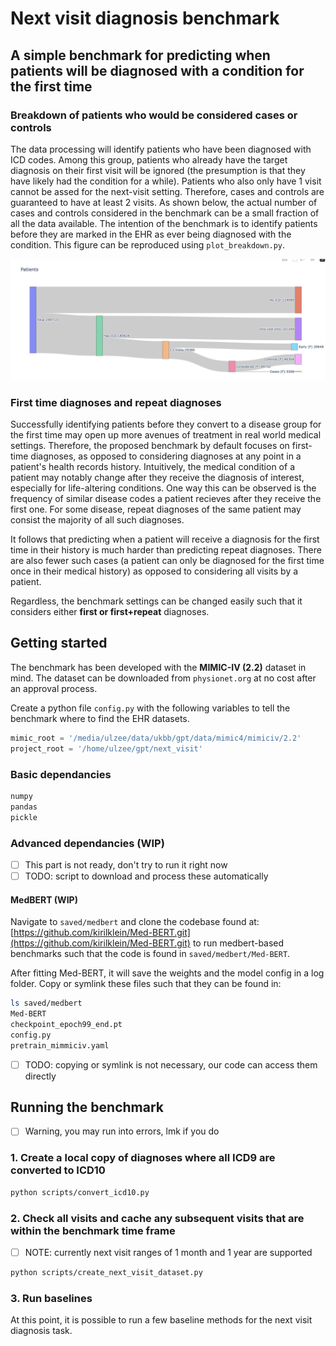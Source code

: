 # Next visit diagnosis benchmark

## A simple benchmark for predicting when patients will be diagnosed with a condition for the first time

### Breakdown of patients who would be considered cases or controls

The data processing will identify patients who have been diagnosed with ICD codes.
Among this group, patients who already have the target diagnosis on their first visit will be ignored (the presumption is that they have likely had the condition for a while).
Patients who also only have 1 visit cannot be assed for the next-visit setting.
Therefore, cases and controls are guaranteed to have at least 2 visits.
As shown below, the actual number of cases and controls considered in the benchmark can be a small fraction of all the data available.
The intention of the benchmark is to identify patients before they are marked in the EHR as ever being diagnosed with the condition.
This figure can be reproduced using `plot_breakdown.py`.

![patients](https://github.com/ulzee/next-diagnosis/blob/master/images/patients.png?raw=true)

### First time diagnoses and repeat diagnoses

Successfully identifying patients before they convert to a disease group for the first time may open up more avenues of treatment in real world medical settings.
Therefore, the proposed benchmark by default focuses on first-time diagnoses, as opposed to considering diagnoses at any point in a patient's health records history.
Intuitively, the medical condition of a patient may notably change after they receive the diagnosis of interest, especially for life-altering conditions.
One way this can be observed is the frequency of similar disease codes a patient recieves after they receive the first one.
For some disease, repeat diagnoses of the same patient may consist the majority of all such diagnoses.



It follows that predicting when a patient will receive a diagnosis for the first time in their history is much harder than predicting repeat diagnoses.
There are also fewer such cases (a patient can only be diagnosed for the first time once in their medical history) as opposed to considering all visits by a patient.

Regardless, the benchmark settings can be changed easily such that it considers either __first or first+repeat__ diagnoses.

## Getting started

The benchmark has been developed with the __MIMIC-IV (2.2)__ dataset in mind. The dataset can be downloaded from `physionet.org` at no cost after an approval process.

Create a python file `config.py` with the following variables to tell the benchmark where to find the EHR datasets.
```python
mimic_root = '/media/ulzee/data/ukbb/gpt/data/mimic4/mimiciv/2.2'
project_root = '/home/ulzee/gpt/next_visit'
```

### Basic dependancies

```bash
numpy
pandas
pickle
```

### Advanced dependancies (WIP)

- [ ] This part is not ready, don't try to run it right now
- [ ] TODO: script to download and process these automatically

#### MedBERT (WIP)

Navigate to `saved/medbert` and clone the codebase found at:
[https://github.com/kirilklein/Med-BERT.git](https://github.com/kirilklein/Med-BERT.git) to run medbert-based benchmarks such that the code is found in `saved/medbert/Med-BERT`.

After fitting Med-BERT, it will save the weights and the model config in a log folder. Copy or symlink these files such that they can be found in:

```bash
ls saved/medbert
Med-BERT
checkpoint_epoch99_end.pt
config.py
pretrain_mimmiciv.yaml
```

- [ ] TODO: copying or symlink is not necessary, our code can access them directly

## Running the benchmark

- [ ] Warning, you may run into errors, lmk if you do

### 1. Create a local copy of diagnoses where all ICD9 are converted to ICD10

```bash
python scripts/convert_icd10.py
```

### 2. Check all visits and cache any subsequent visits that are within the benchmark time frame

- [ ] NOTE: currently next visit ranges of 1 month and 1 year are supported
```bash
python scripts/create_next_visit_dataset.py
```

### 3. Run baselines

At this point, it is possible to run a few baseline methods for the next visit diagnosis task.


